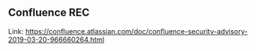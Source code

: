 ## Confluence REC 

Link:  https://confluence.atlassian.com/doc/confluence-security-advisory-2019-03-20-966660264.html
